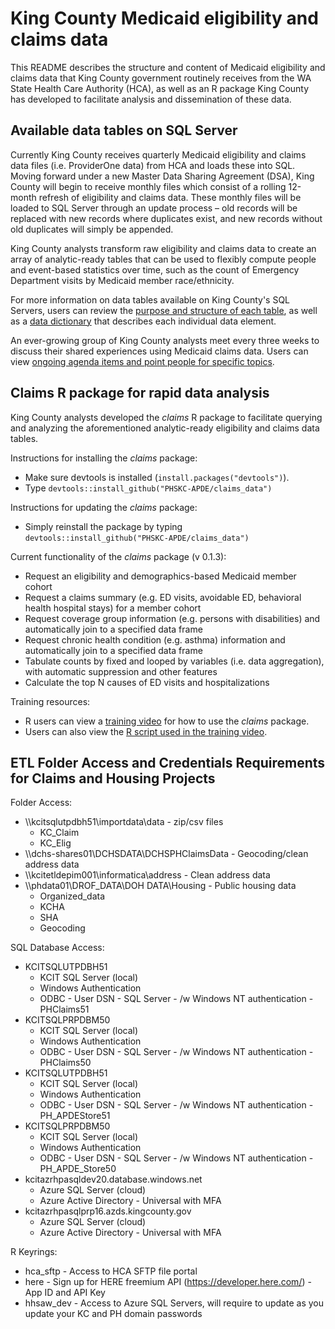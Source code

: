 # King County Medicaid eligibility and claims data
This README describes the structure and content of Medicaid eligibility and claims data that King County government routinely receives from the WA State Health Care Authority (HCA), as well as an R package King County has developed to facilitate analysis and dissemination of these data.

## Available data tables on SQL Server
Currently King County receives quarterly Medicaid eligibility and claims data files (i.e. ProviderOne data) from HCA and loads these into SQL. Moving forward under a new Master Data Sharing Agreement (DSA), King County will begin to receive monthly files which consist of a rolling 12-month refresh of eligibility and claims data. These monthly files will be loaded to SQL Server through an update process – old records will be replaced with new records where duplicates exist, and new records without old duplicates will simply be appended.

King County analysts transform raw eligibility and claims data to create an array of analytic-ready tables that can be used to flexibly compute people and event-based statistics over time, such as the count of Emergency Department visits by Medicaid member race/ethnicity.

For more information on data tables available on King County's SQL Servers, users can review the [purpose and structure of each table](https://kc1.sharepoint.com/:x:/r/teams/KingCountyCross-SectorData/Shared%20Documents/References/Medicaid/Medicaid%20data%20table%20structure.xlsx?d=w1fd93a1ee35a40a7a9e3e6331c61ddbe&csf=1&e=XiFffk), as well as a [data dictionary](https://kc1.sharepoint.com/:x:/r/teams/KingCountyCross-SectorData/Shared%20Documents/References/Medicaid/King%20County%20ProviderOne%20Data%20Dictionary_ForOneDrive.xlsx?d=w79ec29aa4c1346a1874bd3fc6c6591a7&csf=1&e=rsS8LI) that describes each individual data element.

An ever-growing group of King County analysts meet every three weeks to discuss their shared experiences using Medicaid claims data. Users can view [ongoing agenda items and point people for specific topics](https://kc1-my.sharepoint.com/:x:/r/personal/eli_kern_kingcounty_gov/Documents/Shared%20with%20Everyone/PH-DCHS%20Healthcare%20Data%20Meetings.xlsx?d=w632b8ab629f34250ab2dbe4bdf52405e&csf=1&e=GWeyLm).

## Claims R package for rapid data analysis
King County analysts developed the *claims* R package to facilitate querying and analyzing the aforementioned analytic-ready eligibility and claims data tables.

Instructions for installing the *claims* package:
- Make sure devtools is installed (`install.packages("devtools")`).
- Type `devtools::install_github("PHSKC-APDE/claims_data")`

Instructions for updating the *claims* package:
- Simply reinstall the package by typing `devtools::install_github("PHSKC-APDE/claims_data")`

Current functionality of the *claims* package (v 0.1.3):
- Request an eligibility and demographics-based Medicaid member cohort
- Request a claims summary (e.g. ED visits, avoidable ED, behavioral health hospital stays) for a member cohort
- Request coverage group information (e.g. persons with disabilities) and automatically join to a specified data frame
- Request chronic health condition (e.g. asthma) information and automatically join to a specified data frame
- Tabulate counts by fixed and looped by variables (i.e. data aggregation), with automatic suppression and other features
- Calculate the top N causes of ED visits and hospitalizations

Training resources:
- R users can view a [training video](https://kc1-my.sharepoint.com/:v:/r/personal/eli_kern_kingcounty_gov/Documents/Shared%20with%20Everyone/Medicaid%20R%20Package%20Training_2018.mp4?csf=1&e=3OydL9) for how to use the *claims* package.
- Users can also view the [R script used in the training video](https://github.com/PHSKC-APDE/Medicaid/blob/master/Medicaid%20package%20orientation.R).

## ETL Folder Access and Credentials Requirements for Claims and Housing Projects
Folder Access:
- \\\\kcitsqlutpdbh51\importdata\data - zip/csv files
  - KC_Claim
  - KC_Elig
- \\\\dchs-shares01\DCHSDATA\DCHSPHClaimsData - Geocoding/clean address data
- \\\\kcitetldepim001\informatica\address - Clean address data
- \\\\phdata01\DROF_DATA\DOH DATA\Housing - Public housing data
  - Organized_data
  - KCHA
  - SHA
  - Geocoding
  
SQL Database Access:
- KCITSQLUTPDBH51
  - KCIT SQL Server (local)
  - Windows Authentication
  - ODBC - User DSN - SQL Server - /w Windows NT authentication - PHClaims51
- KCITSQLPRPDBM50
  - KCIT SQL Server (local)
  - Windows Authentication
  - ODBC - User DSN - SQL Server - /w Windows NT authentication - PHClaims50
 - KCITSQLUTPDBH51
   - KCIT SQL Server (local)
   - Windows Authentication
   - ODBC - User DSN - SQL Server - /w Windows NT authentication - PH_APDEStore51
 - KCITSQLPRPDBM50
   - KCIT SQL Server (local)
   - Windows Authentication
   - ODBC - User DSN - SQL Server - /w Windows NT authentication - PH_APDE_Store50
 - kcitazrhpasqldev20.database.windows.net
   - Azure SQL Server (cloud)
   - Azure Active Directory - Universal with MFA
 - kcitazrhpasqlprp16.azds.kingcounty.gov
   - Azure SQL Server (cloud)
   - Azure Active Directory - Universal with MFA

R Keyrings:
- hca_sftp - Access to HCA SFTP file portal
- here - Sign up for HERE freemium API (https://developer.here.com/) -  App ID and API Key
- hhsaw_dev - Access to Azure SQL Servers, will require to update as you update your KC and PH domain passwords
 

